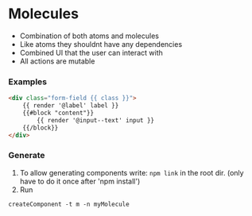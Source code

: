 # Molecules
* Combination of both atoms and molecules
* Like atoms they shouldnt have any dependencies
* Combined UI that the user can interact with
* All actions are mutable

### Examples
```html
<div class="form-field {{ class }}">
    {{ render '@label' label }}
    {{#block "content"}}
        {{ render '@input--text' input }}
    {{/block}}
</div>
```

### Generate
1. To allow generating components write: `npm link` in the root dir. (only have to do it once after 'npm install')
2. Run 
```
createComponent -t m -n myMolecule
```